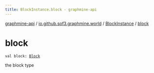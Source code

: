 ```yaml
---
title: BlockInstance.block - graphmine-api
---
```


[graphmine-api](../../index.html) / [io.github.sof3.graphmine.world](../index.html) / [BlockInstance](index.html) / [block](./block.html)

# block

`val block: `[`Block`](../-block/index.html)

the block type


